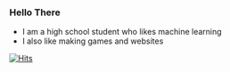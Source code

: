 ### Hello There

- I am a high school student who likes machine learning
- I also like making games and websites

 [![Hits](https://hits.sh/github.com/EdZ543.svg)](https://hits.sh/github.com/EdZ543/)
